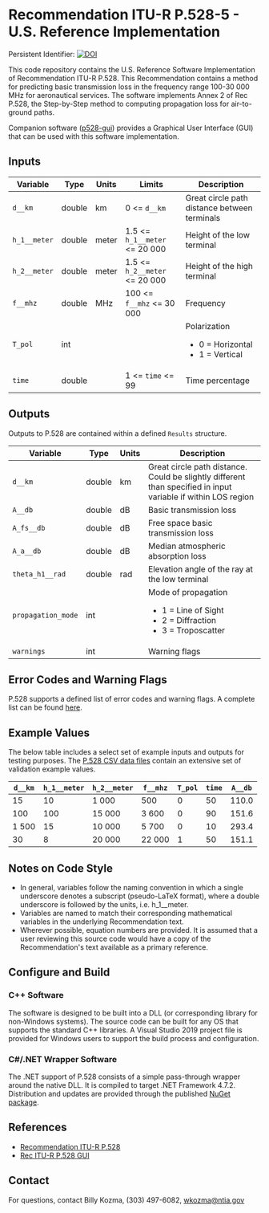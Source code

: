 # Recommendation ITU-R P.528-5 - U.S. Reference Implementation #

Persistent Identifier: [![DOI](https://zenodo.org/badge/DOI/10.5281/zenodo.5081071.svg)](https://doi.org/10.5281/zenodo.5081071)

This code repository contains the U.S. Reference Software Implementation of Recommendation ITU-R P.528. This Recommendation contains a method for predicting basic transmission loss in the frequency range 100-30 000 MHz for aeronautical services.  The software implements Annex 2 of Rec P.528, the Step-by-Step method to computing propagation loss for air-to-ground paths.

Companion software ([p528-gui](https://github.com/NTIA/p528-gui)) provides a Graphical User Interface (GUI) that can be used with this software implementation. 

## Inputs ##

| Variable          | Type   | Units | Limits       | Description  |
|-------------------|--------|-------|--------------|--------------|
| `d__km`           | double | km    | 0 <= `d__km` | Great circle path distance between terminals |
| `h_1__meter`      | double | meter | 1.5 <= `h_1__meter` <= 20 000 | Height of the low terminal |
| `h_2__meter`      | double | meter | 1.5 <= `h_2__meter` <= 20 000 | Height of the high terminal |
| `f__mhz`          | double | MHz   | 100 <= `f__mhz` <= 30 000 | Frequency |
| `T_pol`           | int    |       |              | Polarization <ul><li>0 = Horizontal</li><li>1 = Vertical</li></ul> |
| `time`            | double |       | 1 <= `time` <= 99 | Time percentage |
 
## Outputs ##

Outputs to P.528 are contained within a defined `Results` structure.

| Variable   | Type   | Units | Description |
|------------|--------|-------|-------------|
| `d__km`    | double | km    | Great circle path distance.  Could be slightly different than specified in input variable if within LOS region |
| `A__db`    | double | dB    | Basic transmission loss |
| `A_fs__db` | double | dB    | Free space basic transmission loss |
| `A_a__db`  | double | dB    | Median atmospheric absorption loss |
| `theta_h1__rad` | double | rad | Elevation angle of the ray at the low terminal |
| `propagation_mode` | int |  | Mode of propagation <ul><li>1 = Line of Sight</li><li>2 = Diffraction</li><li>3 = Troposcatter</li></ul> |
| `warnings` | int    |       | Warning flags |

## Error Codes and Warning Flags ##

P.528 supports a defined list of error codes and warning flags.  A complete list can be found [here](ERRORS_AND_WARNINGS.md).

## Example Values ##

The below table includes a select set of example inputs and outputs for testing purposes. The [P.528 CSV data files](https://www.itu.int/rec/R-REC-P.528/en) contain an extensive set of validation example values.

| `d__km` | `h_1__meter` | `h_2__meter` | `f__mhz` | `T_pol` | `time` | `A__db` |
| --------|--------------|--------------|----------|---------|--------|---------|
|      15 |           10 |        1 000 |      500 |       0 |     50 |   110.0 |
|     100 |          100 |       15 000 |    3 600 |       0 |     90 |   151.6 |
|   1 500 |           15 |       10 000 |    5 700 |       0 |     10 |   293.4 |
|      30 |            8 |       20 000 |   22 000 |       1 |     50 |   151.1 |

## Notes on Code Style ##

 * In general, variables follow the naming convention in which a single underscore denotes a subscript (pseudo-LaTeX format), where a double underscore is followed by the units, i.e. h_1__meter.
 * Variables are named to match their corresponding mathematical variables in the underlying Recommendation text.
 * Wherever possible, equation numbers are provided.  It is assumed that a user reviewing this source code would have a copy of the Recommendation's text available as a primary reference.

## Configure and Build ##

### C++ Software

The software is designed to be built into a DLL (or corresponding library for non-Windows systems).  The source code can be built for any OS that supports the standard C++ libraries.  A Visual Studio 2019 project file is provided for Windows users to support the build process and configuration.

### C#/.NET Wrapper Software

The .NET support of P.528 consists of a simple pass-through wrapper around the native DLL.  It is compiled to target .NET Framework 4.7.2.  Distribution and updates are provided through the published [NuGet package](https://github.com/NTIA/p528/packages).

## References ##

 * [Recommendation ITU-R P.528](https://www.itu.int/rec/R-REC-P.528/en)
 * [Rec ITU-R P.528 GUI](https://github.com/NTIA/p528-gui)

## Contact ##

For questions, contact Billy Kozma, (303) 497-6082, wkozma@ntia.gov
